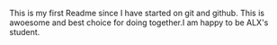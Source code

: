 This is my first Readme since I have started on git and github. This is awoesome and best choice for doing together.I am happy to be ALX's student.
